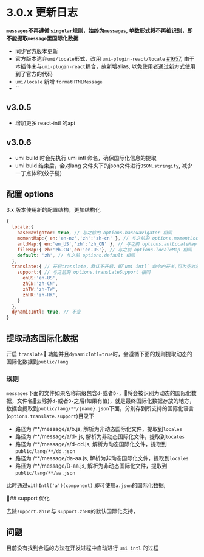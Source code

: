 # 3.0.x 更新日志

**`messages`不再遵循 `singular`规则，始终为`messages`, 单数形式将不再被识别，即不能提取`message`里国际化数据**

+ 同步官方版本更新 
+  官方版本遗弃`umi/locale`形式，改用 `umi-plugin-react/locale` [#1657](https://github.com/umijs/umi/issues/1675), 由于本插件未与`umi-plugin-react`耦合，故新增alias, 以免使用者通过新方式使用到了官方的代码
+  `umi/locale` 新增 `formatHTMLMessage` 
+  ``

## v3.0.5
+ 增加更多 react-intl 的api

## v3.0.6
+ umi build 时会先执行 umi intl 命名，确保国际化信息的提取
+ umi buld 结束后，会对lang 文件夹下的json文件进行`JSON.stringify`, 减少一丁点体积(蚊子腿)

## 配置 options
3.x 版本使用新的配置结构，更加结构化
```javascript
{
  locale:{
    baseNavigator: true, // 与之前的 options.baseNavigator 相同
    momentMap:{ en:'en-nz','zh':'zh-cn' }, // 与之前的 options.momentLocaleMap 相同
    antdMap:{ en:'en_US','zh':'zh_CN' }, // 与之前 options.antLocaleMap 相同
    fileMap:{ zh:'zh-CN',en:'en-US'}, // 与之前 options.localeMap 相同
    default: 'zh', // 与之前 options.default 相同
  },
  translate:{ // 开启translate，默认不开启，即`umi intl` 命令的开关,可为空对象
    support:{ // 与之前的 options.transLateSupport 相同
      enUS:'en-US',
      zhCN:'zh-CN',
      zhTW:'zh-TW',
      zhHK:'zh-HK',
    }
  },
  dynamicIntl: true, // 不变
}
```
## 提取动态国际化数据
开启 `translate` 功能并且`dynamicIntl=true`时，会遵循下面的规则提取动态的国际化数据到`public/lang`

### 规则
`messages`下面的文件如果名称前缀包含`d-`或者`D-`，将会被识别为动态的国际化数据，文件名去除掉`d-`或者`D-`之后(如果有值)，就是最终国际化数据存放的地方，数据会提取到`public/lang/**/{name}.json`下面，分别存到所支持的国际化语言(`options.translate.support`)目录下
+ 路径为 /**/message/a/b.js, 解析为非动态国际化文件，提取到`locales`
+ 路径为 /**/message/a/d-.js, 解析为非动态国际化文件，提取到`locales`
+ 路径为 /**/message/a/d-dd.js, 解析为动态国际化文件，提取到`public/lang/**/dd.json`
+ 路径为 /**/message/da-aa.js, 解析为非动态国际化文件，提取到`locales`
+ 路径为 /**/message/D-aa.js, 解析为非动态国际化文件，提取到`public/lang/**/aa.json`

此时通过`withIntl('a')(component)` 即可使用`a.json`的国际化数据;

## support 优化

去除`support.zhTW` 与 `support.zhHK`的默认国际化支持，

## 问题
目前没有找到合适的方法在开发过程中自动进行 `umi intl` 的过程